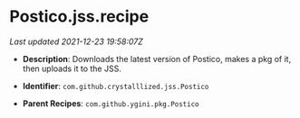 # Postico.jss.recipe

_Last updated 2021-12-23 19:58:07Z_

- **Description**: Downloads the latest version of Postico, makes a pkg of it, then uploads it to the JSS.

- **Identifier**: `com.github.crystalllized.jss.Postico`

- **Parent Recipes**: `com.github.ygini.pkg.Postico`